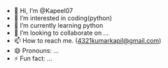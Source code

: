 - 👋 Hi, I’m @Kapeel07
- 👀 I’m interested in coding(python)
- 🌱 I’m currently learning python 
- 💞️ I’m looking to collaborate on ...
- 📫 How to reach me. (4321kumarkapil@gmail.com)
- 😄 Pronouns: ...
- ⚡ Fun fact: ...

<!---
Kapeel07/Kapeel07 is a ✨ special ✨ repository because its `README.md` (this file) appears on your GitHub profile.
You can click the Preview link to take a look at your changes.
--->
